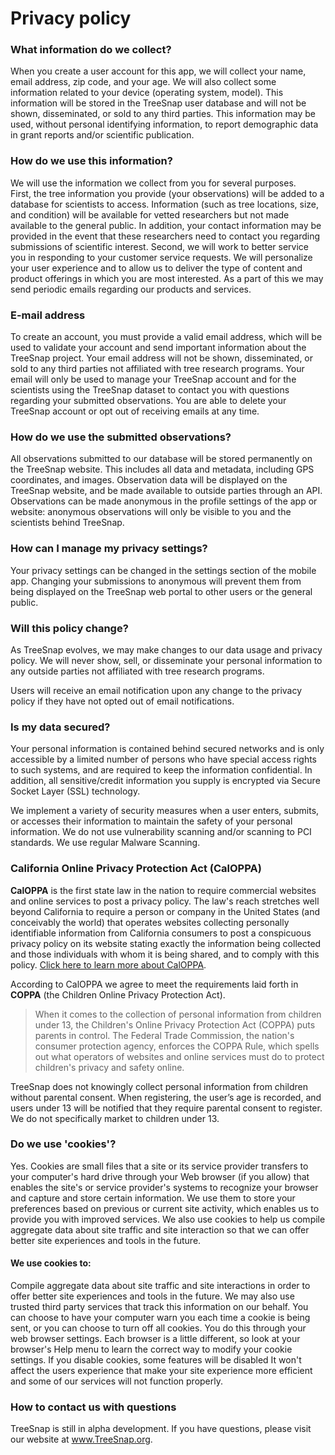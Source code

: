 # Privacy policy

### What information do we collect?

When you create a user account for this app, we will collect your name, email address, zip code, and your age.  We will also collect some information related to your device (operating system, model).  This information will be stored in the TreeSnap user database and will not be shown, disseminated, or sold to any third parties.  This information may be used, without personal identifying information, to report demographic data in grant reports and/or scientific publication.

### How do we use this information?

We will use the information we collect from you for several purposes.  
First, the tree information you provide (your observations) will be added to a database for scientists to access.  Information (such as tree locations, size, and condition) will be available for vetted researchers but not made available to the general public.  In addition, your contact information may be provided in the event that these researchers need to contact you regarding submissions of scientific interest.
Second, we will work to better service you in responding to your customer service requests. We will personalize your user experience and to allow us to deliver the type of content and product offerings in which you are most interested. As a part of this we may send periodic emails regarding our products and services.


### E-mail address

To create an account, you must provide a valid email address, which will be used to validate your account and send important information about the TreeSnap project.  Your email address will not be shown, disseminated, or sold to any third parties not affiliated with tree research programs.  Your email will only be used to manage your TreeSnap account and for the scientists using the TreeSnap dataset to contact you with questions regarding your submitted observations.
You are able to delete your TreeSnap account or opt out of receiving emails at any time.

### How do we use the submitted observations?

All observations submitted to our database will be stored permanently on the TreeSnap website. This includes all data and metadata, including GPS coordinates, and images.  Observation data will be displayed on the TreeSnap website, and be made available to outside parties through an API.  Observations can be made anonymous in the profile settings of the app or website: anonymous observations will only be visible to you and the scientists behind TreeSnap.  


### How can I manage my privacy settings?

Your privacy settings can be changed in the settings section of the mobile app.  Changing your submissions to anonymous will prevent them from being displayed on the TreeSnap web portal to other users or the general public.

### Will this policy change?

As TreeSnap evolves, we may make changes to our data usage and privacy policy. We will never show, sell, or disseminate your personal information to any outside parties not affiliated with tree research programs.

Users will receive an email notification upon any change to the privacy policy if they have not opted out of email notifications.

### Is my data secured?

Your personal information is contained behind secured networks and is only accessible by a limited number of persons who have special access rights to such systems, and are required to keep the information confidential. In addition, all sensitive/credit information you supply is encrypted via Secure Socket Layer (SSL) technology.

We implement a variety of security measures when a user enters, submits, or accesses their information to maintain the safety of your personal information.  We do not use vulnerability scanning and/or scanning to PCI standards. We use regular Malware Scanning.


### California Online Privacy Protection Act (CalOPPA)

**CalOPPA** is the first state law in the nation to require commercial websites and online services to post a privacy policy. The law's reach stretches well beyond California to require a person or company in the United States (and conceivably the world) that operates websites collecting personally identifiable information from California consumers to post a conspicuous privacy policy on its website stating exactly the information being collected and those individuals with whom it is being shared, and to comply with this policy.  [Click here to learn more about CalOPPA](http://consumercal.org/california-online-privacy-protection-act-caloppa/#sthash.0FdRbT51.dpuf).

According to CalOPPA we agree to meet the requirements laid forth in **COPPA** (the Children Online Privacy Protection Act).


>When it comes to the collection of personal information from children under 13, the Children's Online Privacy Protection Act (COPPA) puts parents in control. The Federal Trade Commission, the nation's consumer protection agency, enforces the COPPA Rule, which spells out what operators of websites and online services must do to protect children's privacy and safety online.

TreeSnap does not knowingly collect personal information from children without parental consent.  When registering, the user’s age is recorded, and users under 13 will be notified that they require parental consent to register.  We do not specifically market to children under 13.

### Do we use 'cookies'?

Yes. Cookies are small files that a site or its service provider transfers to your computer's hard drive through your Web browser (if you allow) that enables the site's or service provider's systems to recognize your browser and capture and store certain information. We use them to store your preferences based on previous or current site activity, which enables us to provide you with improved services. We also use cookies to help us compile aggregate data about site traffic and site interaction so that we can offer better site experiences and tools in the future.

#### We use cookies to:

Compile aggregate data about site traffic and site interactions in order to offer better site experiences and tools in the future. We may also use trusted third party services that track this information on our behalf.
You can choose to have your computer warn you each time a cookie is being sent, or you can choose to turn off all cookies. You do this through your web browser settings. Each browser is a little different, so look at your browser's Help menu to learn the correct way to modify your cookie settings.
If you disable cookies, some features will be disabled It won't affect the users experience that make your site experience more efficient and some of our services will not function properly.

### How to contact us with questions

TreeSnap is still in alpha development.  If you have questions, please visit our website at www.TreeSnap.org. 

